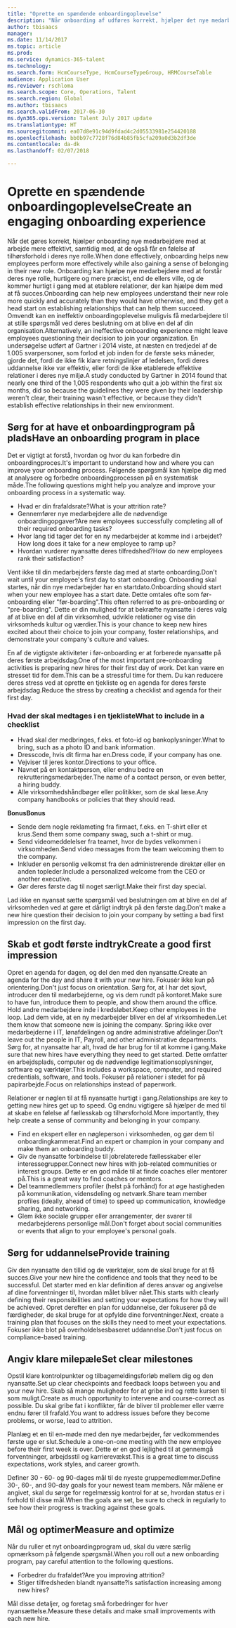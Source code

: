 ```yaml
---
title: "Oprette en spændende onboardingoplevelse"
description: "Når onboarding af udføres korrekt, hjælper det nye medarbejdere med at få en følelse af tilhørsforhold i deres nye organisation."
author: tbisaacs
manager: 
ms.date: 11/14/2017
ms.topic: article
ms.prod: 
ms.service: dynamics-365-talent
ms.technology: 
ms.search.form: HcmCourseType, HcmCourseTypeGroup, HRMCourseTable
audience: Application User
ms.reviewer: rschloma
ms.search.scope: Core, Operations, Talent
ms.search.region: Global
ms.author: tbisaacs
ms.search.validFrom: 2017-06-30
ms.dyn365.ops.version: Talent July 2017 update
ms.translationtype: HT
ms.sourcegitcommit: ea07d8e91c94d9fdad4c2d05533981e254420188
ms.openlocfilehash: bb0b97c7728f76d84b85fb5cfa209a0d3b2df3de
ms.contentlocale: da-dk
ms.lasthandoff: 02/07/2018

---
```


# <a name="create-an-engaging-onboarding-experience"></a><span data-ttu-id="2846d-103">Oprette en spændende onboardingoplevelse</span><span class="sxs-lookup"><span data-stu-id="2846d-103">Create an engaging onboarding experience</span></span>

<span data-ttu-id="2846d-104">Når det gøres korrekt, hjælper onboarding nye medarbejdere med at arbejde mere effektivt, samtidig med, at de også får en følelse af tilhørsforhold i deres nye rolle.</span><span class="sxs-lookup"><span data-stu-id="2846d-104">When done effectively, onboarding helps new employees perform more effectively while also gaining a sense of belonging in their new role.</span></span> <span data-ttu-id="2846d-105">Onboarding kan hjælpe nye medarbejdere med at forstår deres nye rolle, hurtigere og mere præcist, end de ellers ville, og de kommer hurtigt i gang med at etablere relationer, der kan hjælpe dem med at få succes.</span><span class="sxs-lookup"><span data-stu-id="2846d-105">Onboarding can help new employees understand their new role more quickly and accurately than they would have otherwise, and they get a head start on establishing relationships that can help them succeed.</span></span> <span data-ttu-id="2846d-106">Omvendt kan en ineffektiv onboardingoplevelse muligvis få medarbejdere til at stille spørgsmål ved deres beslutning om at blive en del af din organisation.</span><span class="sxs-lookup"><span data-stu-id="2846d-106">Alternatively, an ineffective onboarding experience might leave employees questioning their decision to join your organization.</span></span> <span data-ttu-id="2846d-107">En undersøgelse udført af Gartner i 2014 viste, at næsten en tredjedel af de 1.005 svarpersoner, som forlod et job inden for de første seks måneder, gjorde det, fordi de ikke fik klare retningslinjer af ledelsen, fordi deres uddannelse ikke var effektiv, eller fordi de ikke etablerede effektive relationer i deres nye miljø.</span><span class="sxs-lookup"><span data-stu-id="2846d-107">A study conducted by Gartner in 2014 found that nearly one third of the 1,005 respondents who quit a job within the first six months, did so because the guidelines they were given by their leadership weren't clear, their training wasn't effective, or because they didn't establish effective relationships in their new environment.</span></span>

## <a name="have-an-onboarding-program-in-place"></a><span data-ttu-id="2846d-108">Sørg for at have et onboardingprogram på plads</span><span class="sxs-lookup"><span data-stu-id="2846d-108">Have an onboarding program in place</span></span>
<span data-ttu-id="2846d-109">Det er vigtigt at forstå, hvordan og hvor du kan forbedre din onboardingproces.</span><span class="sxs-lookup"><span data-stu-id="2846d-109">It's important to understand how and where you can improve your onboarding process.</span></span> <span data-ttu-id="2846d-110">Følgende spørgsmål kan hjælpe dig med at analysere og forbedre onboardingprocessen på en systematisk måde.</span><span class="sxs-lookup"><span data-stu-id="2846d-110">The following questions might help you analyze and improve your onboarding process in a systematic way.</span></span>

- <span data-ttu-id="2846d-111">Hvad er din frafaldsrate?</span><span class="sxs-lookup"><span data-stu-id="2846d-111">What is your attrition rate?</span></span>
- <span data-ttu-id="2846d-112">Gennemfører nye medarbejdere alle de nødvendige onboardingopgaver?</span><span class="sxs-lookup"><span data-stu-id="2846d-112">Are new employees successfully completing all of their required onboarding tasks?</span></span>
- <span data-ttu-id="2846d-113">Hvor lang tid tager det for en ny medarbejder at komme ind i arbejdet?</span><span class="sxs-lookup"><span data-stu-id="2846d-113">How long does it take for a new employee to ramp up?</span></span>
- <span data-ttu-id="2846d-114">Hvordan vurderer nyansatte deres tilfredshed?</span><span class="sxs-lookup"><span data-stu-id="2846d-114">How do new employees rank their satisfaction?</span></span>

<span data-ttu-id="2846d-115">Vent ikke til din medarbejders første dag med at starte onboarding.</span><span class="sxs-lookup"><span data-stu-id="2846d-115">Don't wait until your employee's first day to start onboarding.</span></span> <span data-ttu-id="2846d-116">Onboarding skal startes, når din nye medarbejder har en startdato.</span><span class="sxs-lookup"><span data-stu-id="2846d-116">Onboarding should start when your new employee has a start date.</span></span> <span data-ttu-id="2846d-117">Dette omtales ofte som før-onboarding eller "før-boarding".</span><span class="sxs-lookup"><span data-stu-id="2846d-117">This often referred to as pre-onboarding or "pre-boarding".</span></span> <span data-ttu-id="2846d-118">Dette er din mulighed for at bekræfte nyansatte i deres valg af at blive en del af din virksomhed, udvikle relationer og vise din virksomheds kultur og værdier.</span><span class="sxs-lookup"><span data-stu-id="2846d-118">This is your chance to keep new hires excited about their choice to join your company, foster relationships, and demonstrate your company's culture and values.</span></span>

<span data-ttu-id="2846d-119">En af de vigtigste aktiviteter i før-onboarding er at forberede nyansatte på deres første arbejdsdag.</span><span class="sxs-lookup"><span data-stu-id="2846d-119">One of the most important pre-onboarding activities is preparing new hires for their first day of work.</span></span> <span data-ttu-id="2846d-120">Det kan være en stresset tid for dem.</span><span class="sxs-lookup"><span data-stu-id="2846d-120">This can be a stressful time for them.</span></span> <span data-ttu-id="2846d-121">Du kan reducere deres stress ved at oprette en tjekliste og en agenda for deres første arbejdsdag.</span><span class="sxs-lookup"><span data-stu-id="2846d-121">Reduce the stress by creating a checklist and agenda for their first day.</span></span>

### <a name="what-to-include-in-a-checklist"></a><span data-ttu-id="2846d-122">Hvad der skal medtages i en tjekliste</span><span class="sxs-lookup"><span data-stu-id="2846d-122">What to include in a checklist</span></span>

- <span data-ttu-id="2846d-123">Hvad skal der medbringes, f.eks. et foto-id og bankoplysninger.</span><span class="sxs-lookup"><span data-stu-id="2846d-123">What to bring, such as a photo ID and bank information.</span></span>
- <span data-ttu-id="2846d-124">Dresscode, hvis dit firma har en.</span><span class="sxs-lookup"><span data-stu-id="2846d-124">Dress code, if your company has one.</span></span>
- <span data-ttu-id="2846d-125">Vejviser til jeres kontor.</span><span class="sxs-lookup"><span data-stu-id="2846d-125">Directions to your office.</span></span>
- <span data-ttu-id="2846d-126">Navnet på en kontaktperson, eller endnu bedre en rekrutteringsmedarbejder.</span><span class="sxs-lookup"><span data-stu-id="2846d-126">The name of a contact person, or even better, a hiring buddy.</span></span>
- <span data-ttu-id="2846d-127">Alle virksomhedshåndbøger eller politikker, som de skal læse.</span><span class="sxs-lookup"><span data-stu-id="2846d-127">Any company handbooks or policies that they should read.</span></span>

<span data-ttu-id="2846d-128">**Bonus**</span><span class="sxs-lookup"><span data-stu-id="2846d-128">**Bonus**</span></span>

- <span data-ttu-id="2846d-129">Sende dem nogle reklameting fra firmaet, f.eks. en T-shirt eller et krus.</span><span class="sxs-lookup"><span data-stu-id="2846d-129">Send them some company swag, such a t-shirt or mug.</span></span>
- <span data-ttu-id="2846d-130">Send videomeddelelser fra teamet, hvor de bydes velkommen i virksomheden.</span><span class="sxs-lookup"><span data-stu-id="2846d-130">Send video messages from the team welcoming them to the company.</span></span>
- <span data-ttu-id="2846d-131">Inkluder en personlig velkomst fra den administrerende direktør eller en anden topleder.</span><span class="sxs-lookup"><span data-stu-id="2846d-131">Include a personalized welcome from the CEO or another executive.</span></span>
- <span data-ttu-id="2846d-132">Gør deres første dag til noget særligt.</span><span class="sxs-lookup"><span data-stu-id="2846d-132">Make their first day special.</span></span>

<span data-ttu-id="2846d-133">Lad ikke en nyansat sætte spørgsmål ved beslutningen om at blive en del af virksomheden ved at gøre et dårligt indtryk på den første dag.</span><span class="sxs-lookup"><span data-stu-id="2846d-133">Don't make a new hire question their decision to join your company by setting a bad first impression on the first day.</span></span>

## <a name="create-a-good-first-impression"></a><span data-ttu-id="2846d-134">Skab et godt første indtryk</span><span class="sxs-lookup"><span data-stu-id="2846d-134">Create a good first impression</span></span>

<span data-ttu-id="2846d-135">Opret en agenda for dagen, og del den med den nyansatte.</span><span class="sxs-lookup"><span data-stu-id="2846d-135">Create an agenda for the day and share it with your new hire.</span></span> <span data-ttu-id="2846d-136">Fokusér ikke kun på orientering.</span><span class="sxs-lookup"><span data-stu-id="2846d-136">Don't just focus on orientation.</span></span> <span data-ttu-id="2846d-137">Sørg for, at I har det sjovt, introducer den til medarbejderne, og vis dem rundt på kontoret.</span><span class="sxs-lookup"><span data-stu-id="2846d-137">Make sure to have fun, introduce them to people, and show them around the office.</span></span> <span data-ttu-id="2846d-138">Hold andre medarbejdere inde i kredsløbet.</span><span class="sxs-lookup"><span data-stu-id="2846d-138">Keep other employees in the loop.</span></span> <span data-ttu-id="2846d-139">Lad dem vide, at en ny medarbejder bliver en del af virksomheden.</span><span class="sxs-lookup"><span data-stu-id="2846d-139">Let them know that someone new is joining the company.</span></span> <span data-ttu-id="2846d-140">Spring ikke over medarbejderne i IT, lønafdelingen og andre administrative afdelinger.</span><span class="sxs-lookup"><span data-stu-id="2846d-140">Don't leave out the people in IT, Payroll, and other administrative departments.</span></span> <span data-ttu-id="2846d-141">Sørg for, at nyansatte har alt, hvad de har brug for til at komme i gang.</span><span class="sxs-lookup"><span data-stu-id="2846d-141">Make sure that new hires have everything they need to get started.</span></span> <span data-ttu-id="2846d-142">Dette omfatter en arbejdsplads, computer og de nødvendige legitimationsoplysninger, software og værktøjer.</span><span class="sxs-lookup"><span data-stu-id="2846d-142">This includes a workspace, computer, and required credentials, software, and tools.</span></span> <span data-ttu-id="2846d-143">Fokuser på relationer i stedet for på papirarbejde.</span><span class="sxs-lookup"><span data-stu-id="2846d-143">Focus on relationships instead of paperwork.</span></span>

<span data-ttu-id="2846d-144">Relationer er nøglen til at få nyansatte hurtigt i gang.</span><span class="sxs-lookup"><span data-stu-id="2846d-144">Relationships are key to getting new hires get up to speed.</span></span> <span data-ttu-id="2846d-145">Og endnu vigtigere så hjælper de med til at skabe en følelse af fællesskab og tilhørsforhold.</span><span class="sxs-lookup"><span data-stu-id="2846d-145">More importantly, they help create a sense of community and belonging in your company.</span></span>

- <span data-ttu-id="2846d-146">Find en ekspert eller en nøgleperson i virksomheden, og gør dem til onboardingkammerat.</span><span class="sxs-lookup"><span data-stu-id="2846d-146">Find an expert or champion in your company and make them an onboarding buddy.</span></span>
- <span data-ttu-id="2846d-147">Giv de nyansatte forbindelse til jobrelaterede fællesskaber eller interessegrupper.</span><span class="sxs-lookup"><span data-stu-id="2846d-147">Connect new hires with job-related communities or interest groups.</span></span> <span data-ttu-id="2846d-148">Dette er en god måde til at finde coaches eller mentorer på.</span><span class="sxs-lookup"><span data-stu-id="2846d-148">This is a great way to find coaches or mentors.</span></span>
- <span data-ttu-id="2846d-149">Del teammedlemmers profiler (helst på forhånd) for at øge hastigheden på kommunikation, vidensdeling og netværk.</span><span class="sxs-lookup"><span data-stu-id="2846d-149">Share team member profiles (ideally, ahead of time) to speed up communication, knowledge sharing, and networking.</span></span>
- <span data-ttu-id="2846d-150">Glem ikke sociale grupper eller arrangementer, der svarer til medarbejderens personlige mål.</span><span class="sxs-lookup"><span data-stu-id="2846d-150">Don't forget about social communities or events that align to your employee's personal goals.</span></span>

## <a name="provide-training"></a><span data-ttu-id="2846d-151">Sørg for uddannelse</span><span class="sxs-lookup"><span data-stu-id="2846d-151">Provide training</span></span>

<span data-ttu-id="2846d-152">Giv den nyansatte den tillid og de værktøjer, som de skal bruge for at få succes.</span><span class="sxs-lookup"><span data-stu-id="2846d-152">Give your new hire the confidence and tools that they need to be successful.</span></span> <span data-ttu-id="2846d-153">Det starter med en klar definition af deres ansvar og angivelse af dine forventninger til, hvordan målet bliver nået.</span><span class="sxs-lookup"><span data-stu-id="2846d-153">This starts with clearly defining their responsibilities and setting your expectations for how they will be achieved.</span></span> <span data-ttu-id="2846d-154">Opret derefter en plan for uddannelse, der fokuserer på de færdigheder, de skal bruge for at opfylde dine forventninger.</span><span class="sxs-lookup"><span data-stu-id="2846d-154">Next, create a training plan that focuses on the skills they need to meet your expectations.</span></span> <span data-ttu-id="2846d-155">Fokuser ikke blot på overholdelsesbaseret uddannelse.</span><span class="sxs-lookup"><span data-stu-id="2846d-155">Don't just focus on compliance-based training.</span></span>

## <a name="set-clear-milestones"></a><span data-ttu-id="2846d-156">Angiv klare milepæle</span><span class="sxs-lookup"><span data-stu-id="2846d-156">Set clear milestones</span></span>

<span data-ttu-id="2846d-157">Opstil klare kontrolpunkter og tilbagemeldingsforløb mellem dig og den nyansatte.</span><span class="sxs-lookup"><span data-stu-id="2846d-157">Set up clear checkpoints and feedback loops between you and your new hire.</span></span> <span data-ttu-id="2846d-158">Skab så mange muligheder for at gribe ind og rette kursen til som muligt.</span><span class="sxs-lookup"><span data-stu-id="2846d-158">Create as much opportunity to intervene and course-correct as possible.</span></span> <span data-ttu-id="2846d-159">Du skal gribe fat i konflikter, får de bliver til problemer eller værre endnu fører til frafald.</span><span class="sxs-lookup"><span data-stu-id="2846d-159">You want to address issues before they become problems, or worse, lead to attrition.</span></span>

<span data-ttu-id="2846d-160">Planlæg et en til en-møde med den nye medarbejder, før vedkommendes første uge er slut.</span><span class="sxs-lookup"><span data-stu-id="2846d-160">Schedule a one-on-one meeting with the new employee before their first week is over.</span></span> <span data-ttu-id="2846d-161">Dette er en god lejlighed til at gennemgå forventninger, arbejdsstil og karrierevækst.</span><span class="sxs-lookup"><span data-stu-id="2846d-161">This is a great time to discuss expectations, work styles, and career growth.</span></span>

<span data-ttu-id="2846d-162">Definer 30 - 60- og 90-dages mål til de nyeste gruppemedlemmer.</span><span class="sxs-lookup"><span data-stu-id="2846d-162">Define 30-, 60-, and 90-day goals for your newest team members.</span></span> <span data-ttu-id="2846d-163">Når målene er angivet, skal du sørge for regelmæssig kontrol for at se, hvordan status er i forhold til disse mål.</span><span class="sxs-lookup"><span data-stu-id="2846d-163">When the goals are set, be sure to check in regularly to see how their progress is tracking against these goals.</span></span>

## <a name="measure-and-optimize"></a><span data-ttu-id="2846d-164">Mål og optimer</span><span class="sxs-lookup"><span data-stu-id="2846d-164">Measure and optimize</span></span>

<span data-ttu-id="2846d-165">Når du ruller et nyt onboardingprogram ud, skal du være særlig opmærksom på følgende spørgsmål.</span><span class="sxs-lookup"><span data-stu-id="2846d-165">When you roll out a new onboarding program, pay careful attention to the following questions.</span></span> 

- <span data-ttu-id="2846d-166">Forbedrer du frafaldet?</span><span class="sxs-lookup"><span data-stu-id="2846d-166">Are you improving attrition?</span></span>
- <span data-ttu-id="2846d-167">Stiger tilfredsheden blandt nyansatte?</span><span class="sxs-lookup"><span data-stu-id="2846d-167">Is satisfaction increasing among new hires?</span></span> 

<span data-ttu-id="2846d-168">Mål disse detaljer, og foretag små forbedringer for hver nyansættelse.</span><span class="sxs-lookup"><span data-stu-id="2846d-168">Measure these details and make small improvements with each new hire.</span></span>


